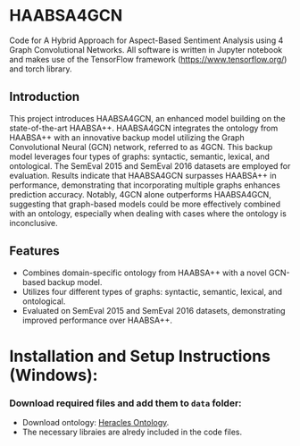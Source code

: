 # HAABSA4GCN

Code for A Hybrid Approach for Aspect-Based Sentiment Analysis using 4 Graph Convolutional Networks. All software is written in Jupyter notebook and makes use of the TensorFlow framework (https://www.tensorflow.org/) and torch library.

## Introduction

This project introduces HAABSA4GCN, an enhanced model building on the state-of-the-art HAABSA++. HAABSA4GCN integrates the ontology from HAABSA++ with an innovative backup model utilizing the Graph Convolutional Neural (GCN) network, referred to as 4GCN. This backup model leverages four types of graphs: syntactic, semantic, lexical, and ontological. The SemEval 2015 and SemEval 2016 datasets are employed for evaluation. Results indicate that HAABSA4GCN surpasses HAABSA++ in performance, demonstrating that incorporating multiple graphs enhances prediction accuracy. Notably, 4GCN alone outperforms HAABSA4GCN, suggesting that graph-based models could be more effectively combined with an ontology, especially when dealing with cases where the ontology is inconclusive.

## Features

- Combines domain-specific ontology from HAABSA++ with a novel GCN-based backup model.
- Utilizes four different types of graphs: syntactic, semantic, lexical, and ontological.
- Evaluated on SemEval 2015 and SemEval 2016 datasets, demonstrating improved performance over HAABSA++.

# Installation and Setup Instructions (Windows):

### Download required files and add them to `data` folder:

- Download ontology: [Heracles Ontology](https://github.com/KSchouten/Heracles/tree/master/src/main/resources/externalData).
- The necessary libraies are alredy included in the code files.

